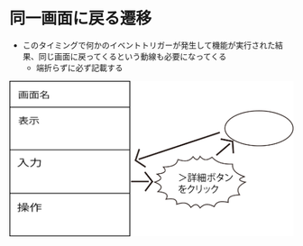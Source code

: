 # 同一画面に戻る遷移

* このタイミングで何かのイベントトリガーが発生して機能が実行された結果、同じ画面に戻ってくるという動線も必要になってくる
    * 端折らずに必ず記載する

![ui_08](image/ui_08.png)
